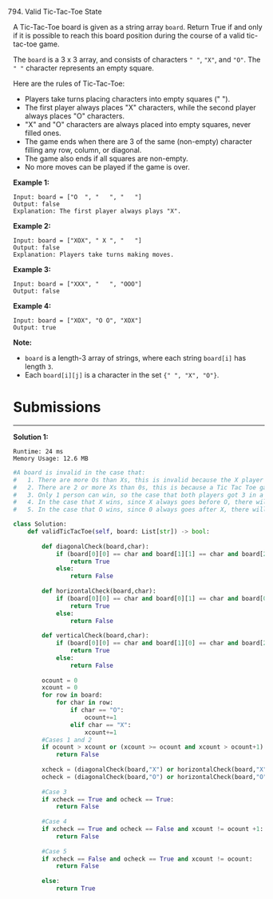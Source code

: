 794. Valid Tic-Tac-Toe State

A Tic-Tac-Toe board is given as a string array `board`. Return True if and only if it is possible to reach this board position during the course of a valid tic-tac-toe game.

The `board` is a 3 x 3 array, and consists of characters `" "`, `"X"`, and `"O"`.  The `" "` character represents an empty square.

Here are the rules of Tic-Tac-Toe:

* Players take turns placing characters into empty squares (" ").
* The first player always places "X" characters, while the second player always places "O" characters.
* "X" and "O" characters are always placed into empty squares, never filled ones.
* The game ends when there are 3 of the same (non-empty) character filling any row, column, or diagonal.
* The game also ends if all squares are non-empty.
* No more moves can be played if the game is over.

**Example 1:**
```
Input: board = ["O  ", "   ", "   "]
Output: false
Explanation: The first player always plays "X".
```

**Example 2:**
```
Input: board = ["XOX", " X ", "   "]
Output: false
Explanation: Players take turns making moves.
```

**Example 3:**
```
Input: board = ["XXX", "   ", "OOO"]
Output: false
```

**Example 4:**
```
Input: board = ["XOX", "O O", "XOX"]
Output: true
```

**Note:**

* `board` is a length-3 array of strings, where each string `board[i]` has length `3`.
* Each `board[i][j]` is a character in the set `{" ", "X", "O"}`.

# Submissions
---
**Solution 1:**
```
Runtime: 24 ms
Memory Usage: 12.6 MB
```
```python
#A board is invalid in the case that: 
#   1. There are more Os than Xs, this is invalid because the X player is the one       that starts
#   2. There are 2 or more Xs than 0s, this is because a Tic Tac Toe game can only      have the same amount of Xs and Os or 1 more X than an O
#   3. Only 1 person can win, so the case that both players got 3 in a row              (diagonally, vertically or horizontally) is an invalid one
#   4. In the case that X wins, since X always goes before O, there will be exactly     1 more X than an O on the board, any other case in which X wins is an invalid       one
#   5. In the case that O wins, since 0 always goes after X, there will be the same     Xs as Os on the board, any other case in which 0 wins is an invalid one

class Solution:
    def validTicTacToe(self, board: List[str]) -> bool:
        
        def diagonalCheck(board,char):
            if (board[0][0] == char and board[1][1] == char and board[2][2] == char) or (board[0][2] == char and board[1][1] == char and board[2][0] == char):
                return True
            else:
                return False
    
        def horizontalCheck(board,char):
            if (board[0][0] == char and board[0][1] == char and board[0][2] == char) or (board[1][0] == char and board[1][1] == char and board[1][2] == char) or (board[2][0] == char and board[2][1] == char and board[2][2] == char):
                return True
            else:
                return False
    
        def verticalCheck(board,char):
            if (board[0][0] == char and board[1][0] == char and board[2][0] == char) or (board[0][1] == char and board[1][1] == char and board[2][1] == char) or (board[0][2] == char and board[1][2] == char and board[2][2] == char):
                return True
            else:
                return False
        
        ocount = 0
        xcount = 0
        for row in board:
            for char in row:
                if char == "O":
                    ocount+=1
                elif char == "X":
                    xcount+=1
        #Cases 1 and 2
        if ocount > xcount or (xcount >= ocount and xcount > ocount+1):
            return False
        
        xcheck = (diagonalCheck(board,"X") or horizontalCheck(board,"X") or verticalCheck(board,"X"))
        ocheck = (diagonalCheck(board,"O") or horizontalCheck(board,"O") or verticalCheck(board,"O"))
        
        #Case 3
        if xcheck == True and ocheck == True:
            return False
        
        #Case 4
        if xcheck == True and ocheck == False and xcount != ocount +1:
            return False
        
        #Case 5
        if xcheck == False and ocheck == True and xcount != ocount:
            return False
        
        else:
            return True
```